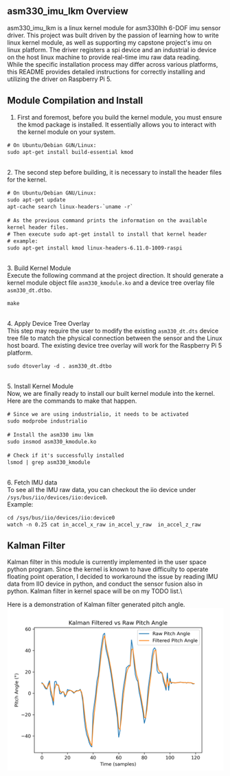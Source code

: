 ## asm330_imu_lkm Overview
asm330_imu_lkm is a linux kernel module for asm330lhh 6-DOF imu sensor driver. This project was built driven by the passion of learning how to write linux kernel module, as well as supporting my capstone project's imu on linux platform. The driver registers a spi device and an industrial io device on the host linux machine to provide real-time imu raw data reading.\
While the specific installation process may differ across various platforms, this README provides detailed instructions for correctly installing and utilizing the driver on Raspberry Pi 5. 

## Module Compilation and Install
1. First and foremost, before you build the kernel module, you must ensure the kmod package is installed. It essentially allows you to interact with the kernel module on your system.
```
# On Ubuntu/Debian GUN/Linux:
sudo apt-get install build-essential kmod
```
\
2. The second step before building, it is necessary to install the header files for the kernel.
```
# On Ubuntu/Debian GNU/Linux:
sudo apt-get update 
apt-cache search linux-headers-`uname -r`

# As the previous command prints the information on the available kernel header files.
# Then execute sudo apt-get install to install that kernel header
# example:
sudo apt-get install kmod linux-headers-6.11.0-1009-raspi
```
\
3. Build Kernel Module\
Execute the following command at the project direction. It should generate a kernel module object file `asm330_kmodule.ko` and a device tree overlay file `asm330_dt.dtbo`.
```
make
```
\
4. Apply Device Tree Overlay\
This step may require the user to modify the existing `asm330_dt.dts` device tree file to match the physical connection between the sensor and the Linux host board. The existing device tree overlay will work for the Raspberry Pi 5 platform.
```
sudo dtoverlay -d . asm330_dt.dtbo
```
\
5. Install Kernel Module\
Now, we are finally ready to install our built kernel module into the kernel. Here are the commands to make that happen.
```
# Since we are using industrialio, it needs to be activated
sudo modprobe industrialio

# Install the asm330 imu lkm
sudo insmod asm330_kmodule.ko

# Check if it's successfully installed
lsmod | grep asm330_kmodule
```
\
6. Fetch IMU data\
To see all the IMU raw data, you can checkout the iio device under `/sys/bus/iio/devices/iio:device0`.\
Example:
```
cd /sys/bus/iio/devices/iio:device0
watch -n 0.25 cat in_accel_x_raw in_accel_y_raw  in_accel_z_raw
```

## Kalman Filter 
Kalman filter in this module is currently implemented in the user space python program. Since the kernel is known to have difficulty to operate floating point operation, I decided to workaround the issue by reading IMU data from IIO device in python, and conduct the sensor fusion also in python. Kalman filter in kernel space will be on my TODO list.\

Here is a demonstration of Kalman filter generated pitch angle.\
![pitch angle comparsion](./pitch_angle_comparison.png "Kalman filter on Pitch")
